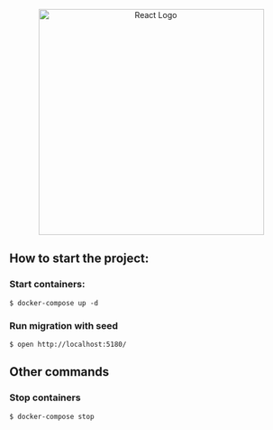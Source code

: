 <p align="center"><img src="https://img.shields.io/badge/React-20232A?style=for-the-badge&logo=react&logoColor=61DAFB" width="400" alt="React Logo"></p>


## How to start the project:

### Start containers:
```
$ docker-compose up -d
```

### Run migration with seed
```
$ open http://localhost:5180/
```

## Other commands

### Stop containers
```
$ docker-compose stop
```